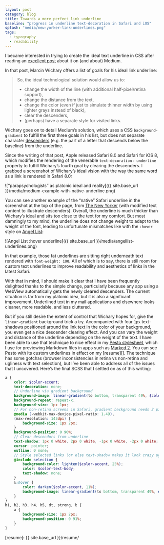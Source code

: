 ```yaml
---
layout: post
category: blog
title: Towards a more perfect link underline
baseline: "progress in underline text-decoration in Safari and iOS"
splash: "media/new-yorker-link-underlines.png"
tags:
  - typography
  - readability
---
```


I became interested in trying to create the ideal text underline in CSS after reading an [excellent post][medium-post-underlines] about it on (and about) Medium.

In that post, Marcin Wichary offers a list of goals for his ideal link underline:

> So, the ideal technological solution would allow us to:
>
> - change the width of the line (with additional half-pixel/retina support),
> - change the distance from the text,
> - change the color (even if just to simulate thinner width by using lighter grays instead of black),
> - clear the descenders,
> - (perhaps) have a separate style for visited links.

Wichary goes on to detail Medium’s solution, which uses a CSS `background-gradient` to fulfill the first three goals in his list, but does not separate character [descenders][] (e.g. the part of a letter that descends below the baseline) from the underline.

Since the writing of that post, Apple released Safari 8.0 and Safari for iOS 8, which modifies the rendering of the venerable `text-decoration: underline` property to fulfill Wichary’s fourth goal by clearing the descenders. I grabbed a screenshot of Wichary’s ideal vision with the way the same word as a link is rendered in Safari 8.0:

![“parapsychologists” as platonic ideal and reality]({{ site.base_url }}/media/medium-example-with-native-underline.png)

You can see another example of the “native” Safari underline in the screenshot at the top of the page, from [The New Yorker][] (with modified text content to illustrate descenders). Overall, the underline is much thicker than Wichary’s ideal and sits too close to the text for my comfort. But most damningly to my mind, the underline does not change weight to adapt to the weight of the font, leading to unfortunate mismatches like with the `:hover` style on [Angel List][]:

![Angel List :hover underline]({{ site.base_url }}/media/angellist-underlines.png)

In that example, those fat underlines are sitting right underneath text rendered with `font-weight: 100`. All of which is to say, there is still room for custom text underlines to improve readability and aesthetics of links in the latest Safari.

With that in mind, I should make it clear that I have been frequently delighted thanks to the simple change, particularly because any app using a WebView automatically gets the newly cleared descenders. The current situation is far from my platonic idea, but it is also a significant improvement. Underlined text in my mail applications and elsewhere looks cleaner, more readable, and less cluttered.

But if you still desire the extent of control that Wichary hopes for, give the `linear-gradient` background trick a try. Accompanied with four `1px` text-shadows positioned around the link text in the color of your background, you even get a nice descender clearing effect. And you can vary the weight and distance of the underline depending on the weight of the text. I have been able to use that technique to nice effect in my [Pesto stylesheet][], which I use for previewing Markdown files in apps such as [Marked 2][]. You can see Pesto with its custom underlines in effect on my [resume][]. The technique has some gotchas (browser inconsistencies in retina vs non-retina and ugliness with text selection), but I’ve been able to address all of the issues that I uncovered. Here’s the final SCSS that I settled on as of this writing:

```scss
a {
	color: $color-accent;
	text-decoration: none;
	// Underline via gradient background
	background-image: linear-gradient(to bottom, transparent 49%, $color-accent 50%);
	background-repeat: repeat-x;
	background-size: 1px 1px;
	// For non-retina screens in Safari, gradient background needs 2 pixels of height to show any underline
	@media (-webkit-max-device-pixel-ratio: 1.49),
	(max-resolution: 143dpi) {
		background-size: 1px 2px;
	}
	background-position: 0 90%;
	// Clear descendors from underline
	text-shadow: 1px 0 white, 2px 0 white, -1px 0 white, -2px 0 white;
	cursor: pointer;
	outline: 0 none;
	// Style selected links (or else text-shadow makes it look crazy ugly)
	@include selection {
		background-color: lighten($color-accent, 25%);
		color: $color-text-body;
		text-shadow: none;
	}
	&:hover {
		color: darken($color-accent, 11%);
		background-image: linear-gradient(to bottom, transparent 49%, darken($color-accent, 6%) 50%);
	}
}
h1, h2, h3, h4, h5, dt, strong, b {
	a {
		background-size: 1px 2px;
		background-position: 0 91%;
	}
}
```

[medium-post-underlines]: https://medium.com/designing-medium/crafting-link-underlines-on-medium-7c03a9274f9
[descenders]: https://en.wikipedia.org/wiki/Descender
[The New Yorker]: http://www.newyorker.com
[Angel List]: https://angel.co/jobs
[Pesto stylesheet]: https://github.com/acusti/Custom-Marked-Styles
[Marked 2]: http://marked2app.com
[resume]: {{ site.base_url }}/resume/

